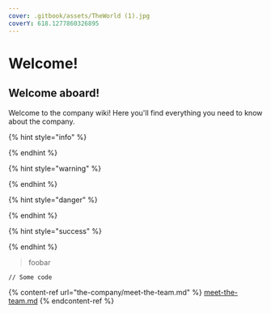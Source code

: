 ```yaml
---
cover: .gitbook/assets/TheWorld (1).jpg
coverY: 618.1277860326895
---
```


# Welcome!

## Welcome aboard!

Welcome to the company wiki! Here you'll find everything you need to know about the company.

{% hint style="info" %}

{% endhint %}

{% hint style="warning" %}

{% endhint %}

{% hint style="danger" %}

{% endhint %}

{% hint style="success" %}

{% endhint %}

> foobar

```
// Some code
```

{% content-ref url="the-company/meet-the-team.md" %}
[meet-the-team.md](the-company/meet-the-team.md)
{% endcontent-ref %}
